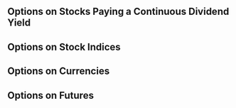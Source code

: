 ## Options on Stocks Paying a Continuous Dividend Yield

## Options on Stock Indices

## Options on Currencies

## Options on Futures
